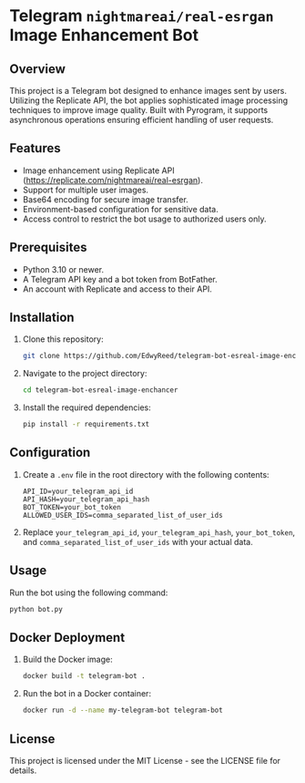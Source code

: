 # Telegram `nightmareai/real-esrgan` Image Enhancement Bot

## Overview
This project is a Telegram bot designed to enhance images sent by users. Utilizing the Replicate API, the bot applies sophisticated image processing techniques to improve image quality. Built with Pyrogram, it supports asynchronous operations ensuring efficient handling of user requests.

## Features
- Image enhancement using Replicate API (https://replicate.com/nightmareai/real-esrgan).
- Support for multiple user images.
- Base64 encoding for secure image transfer.
- Environment-based configuration for sensitive data.
- Access control to restrict the bot usage to authorized users only.

## Prerequisites
- Python 3.10 or newer.
- A Telegram API key and a bot token from BotFather.
- An account with Replicate and access to their API.

## Installation
1. Clone this repository:
   ```bash
   git clone https://github.com/EdwyReed/telegram-bot-esreal-image-enchancer.git
   ```
2. Navigate to the project directory:
   ```bash
   cd telegram-bot-esreal-image-enchancer
   ```
3. Install the required dependencies:
   ```bash
   pip install -r requirements.txt
   ```

## Configuration
1. Create a `.env` file in the root directory with the following contents:
   ```
   API_ID=your_telegram_api_id
   API_HASH=your_telegram_api_hash
   BOT_TOKEN=your_bot_token
   ALLOWED_USER_IDS=comma_separated_list_of_user_ids
   ```
2. Replace `your_telegram_api_id`, `your_telegram_api_hash`, `your_bot_token`, and `comma_separated_list_of_user_ids` with your actual data.

## Usage
Run the bot using the following command:
```bash
python bot.py
```

## Docker Deployment
1. Build the Docker image:
   ```bash
   docker build -t telegram-bot .
   ```
2. Run the bot in a Docker container:
   ```bash
   docker run -d --name my-telegram-bot telegram-bot
   ```

## License
This project is licensed under the MIT License - see the LICENSE file for details.
